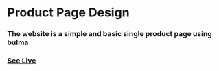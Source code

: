 # Product Page Design
### The website is a simple and basic single product page using bulma
### [See Live](https://ryan-riaz.github.io/product_page_bulma_nnja/)
